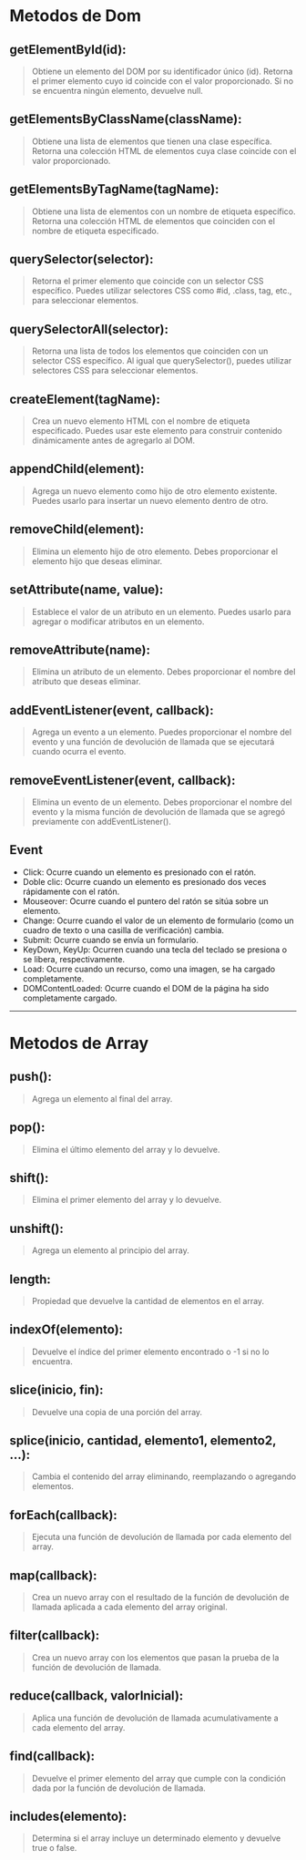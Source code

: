 # Metodos de Dom

## getElementById(id):
> Obtiene un elemento del DOM por su identificador único (id).
> Retorna el primer elemento cuyo id coincide con el valor proporcionado.
> Si no se encuentra ningún elemento, devuelve null.


## getElementsByClassName(className):
> Obtiene una lista de elementos que tienen una clase específica.
> Retorna una colección HTML de elementos cuya clase coincide con el valor proporcionado.


## getElementsByTagName(tagName):
> Obtiene una lista de elementos con un nombre de etiqueta específico.
> Retorna una colección HTML de elementos que coinciden con el nombre de etiqueta especificado.


## querySelector(selector):
> Retorna el primer elemento que coincide con un selector CSS específico.
> Puedes utilizar selectores CSS como #id, .class, tag, etc., para seleccionar elementos.


## querySelectorAll(selector):
> Retorna una lista de todos los elementos que coinciden con un selector CSS específico.
> Al igual que querySelector(), puedes utilizar selectores CSS para seleccionar elementos.


## createElement(tagName):
> Crea un nuevo elemento HTML con el nombre de etiqueta especificado.
> Puedes usar este elemento para construir contenido dinámicamente antes de agregarlo al DOM.


## appendChild(element):
> Agrega un nuevo elemento como hijo de otro elemento existente.
> Puedes usarlo para insertar un nuevo elemento dentro de otro.


## removeChild(element):
> Elimina un elemento hijo de otro elemento.
> Debes proporcionar el elemento hijo que deseas eliminar.


## setAttribute(name, value):
> Establece el valor de un atributo en un elemento.
> Puedes usarlo para agregar o modificar atributos en un elemento.


## removeAttribute(name):
> Elimina un atributo de un elemento.
> Debes proporcionar el nombre del atributo que deseas eliminar.


## addEventListener(event, callback):
> Agrega un evento a un elemento.
> Puedes proporcionar el nombre del evento y una función de devolución de llamada que se ejecutará cuando ocurra el evento.


## removeEventListener(event, callback):
> Elimina un evento de un elemento.
> Debes proporcionar el nombre del evento y la misma función de devolución de llamada que se agregó previamente con addEventListener().


## Event

* Click: Ocurre cuando un elemento es presionado con el ratón.
* Doble clic: Ocurre cuando un elemento es presionado dos veces rápidamente con el ratón.
* Mouseover: Ocurre cuando el puntero del ratón se sitúa sobre un elemento.
* Change: Ocurre cuando el valor de un elemento de formulario (como un cuadro de texto o una casilla de verificación) cambia.
* Submit: Ocurre cuando se envía un formulario.
* KeyDown, KeyUp: Ocurren cuando una tecla del teclado se presiona o se libera, respectivamente.
* Load: Ocurre cuando un recurso, como una imagen, se ha cargado completamente.
* DOMContentLoaded: Ocurre cuando el DOM de la página ha sido completamente cargado.

------------------------------------------------


# Metodos de Array

## push():
>Agrega un elemento al final del array.


## pop():
>Elimina el último elemento del array y lo devuelve.


## shift():
>Elimina el primer elemento del array y lo devuelve.


## unshift():
>Agrega un elemento al principio del array.


## length:
>Propiedad que devuelve la cantidad de elementos en el array.


## indexOf(elemento):
>Devuelve el índice del primer elemento encontrado o -1 si no lo encuentra.


## slice(inicio, fin):
>Devuelve una copia de una porción del array.


## splice(inicio, cantidad, elemento1, elemento2, ...):
>Cambia el contenido del array eliminando, reemplazando o agregando elementos.


## forEach(callback):
>Ejecuta una función de devolución de llamada por cada elemento del array.


## map(callback):
>Crea un nuevo array con el resultado de la función de devolución de llamada aplicada a cada elemento del array original.


## filter(callback):
>Crea un nuevo array con los elementos que pasan la prueba de la función de devolución de llamada.


## reduce(callback, valorInicial):
>Aplica una función de devolución de llamada acumulativamente a cada elemento del array.


## find(callback):
>Devuelve el primer elemento del array que cumple con la condición dada por la función de devolución de llamada.


## includes(elemento):
>Determina si el array incluye un determinado elemento y devuelve true o false.